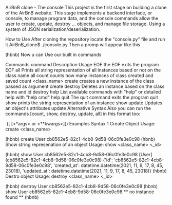 AirBnB clone - The console
This project is the first stage on building a clone of the AirBnB website. This stage implements a backend interface, or console, to manage program data, and the console commands allow the user to create, update, destroy ... objects, and manage file storage. Using a system of JSON serialization/deserialization.

How to Use
After cloning the repository locate the "console.py" file and run it
AirBnB_clone$ ./console.py
Then a promp will appear like this

(hbnb)
Now u can Use our built in commands

Commands
command	Description	Usage
EOF	the EOF exits the program	EOF
all	Prints all string representation of all instances based or not on the class name	all
count	counts how many instances of class created and saved	count <class_name>
create	creates a new instance of the class passed as argument	create
destroy	Deletes an instance based on the class name and id	destroy
help	List available commands with "help" or detailed help with "help cmd"	help
quit	The quit command exits the program	quit
show	prints the string representation of an instance	show
update	Updates an object's attributes	update
Alternative Syntax
Also you can run the commands [count, show, destroy, update, all] in this format too:

<class name>.<command>([<id> [<*args> or <**kwargs>]])
Examples
Syntax 1
Create Object
Usage: create <class_name>

(hbnb) create User
cb8562e5-82c1-4cb8-9d58-06c0fe3e0c98
(hbnb)  
Show string represenation of an object
Usage: show <class_name> <_id>

(hbnb) show User cb8562e5-82c1-4cb8-9d58-06c0fe3e0c98
[User] (cb8562e5-82c1-4cb8-9d58-06c0fe3e0c98) {'id': 'cb8562e5-82c1-4cb8-9d58-06c0fe3e0c98', 'created_at': datetime.datetime(2021, 11, 9, 17, 8, 45, 23018), 'updated_at': datetime.datetime(2021, 11, 9, 17, 8, 45, 23018)}
(hbnb) 
Destro object
Usage: destroy <class_name> <_id>

(hbnb) destroy User cb8562e5-82c1-4cb8-9d58-06c0fe3e0c98
(hbnb) show User cb8562e5-82c1-4cb8-9d58-06c0fe3e0c98
** no instance found **
(hbnb) 
